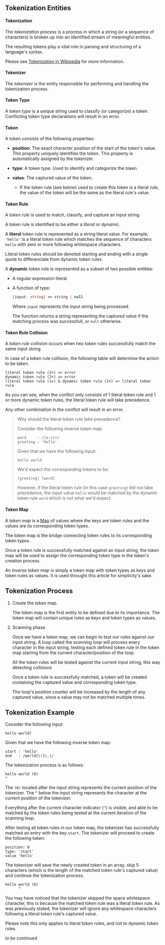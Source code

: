 ## Tokenization Entities

#### Tokenization

The *tokenization process* is a process in which a string (or a sequence of characters) is broken up
into an identified stream of meaningful entities.

The resulting tokens play a vital role in parsing and structuring of a language's syntax.

Please see [Tokenization in Wikipedia](https://en.wikipedia.org/wiki/Lexical_analysis#Tokenization)
for more information.

#### Tokenizer

The *tokenizer* is the entity responsible for performing and handling the tokenization process.

#### Token Type

A *token type* is a unique string used to classify (or categorize) a token.
Conflicting token type declarations will result in an error.

#### Token

A token consists of the following properties:

* **position**: The exact character position of the start of the token's value. This property uniquely identifies the token.
This property is automatically assigned by the tokenizer.

* **type**: A token type. Used to identify and categorize the token.

* **value**: The captured value of the token.
    * If the token rule (see below) used to create this token is a literal rule,
    the value of the token will be the same as the literal rule's value.

#### Token Rule

A *token rule* is used to match, classify, and capture an input string.

A token rule is identified to be either a *literal* or *dynamic*.

A **literal** token rule is represented as a string literal value. For example, `'hello'` is a
literal token rule which matches the sequence of characters `hello` with zero or more following
whitespace characters.

Literal token rules should be denoted starting and ending with a single quote to differenciate from
dynamic token rules.

A **dynamic** token rule is represented as a subset of two possible entities:

* A regular expression literal.

* A function of type:

    ```ts
    (input: string) => string | null
    ```

    Where `input` represents the input string being processed.

    The function returns a string representing the captured value
    if the matching process was successfull, or `null` otherwise.

#### Token Rule Collision

A *token rule collision* occurs when two token rules successfully match the same input string.

In case of a token rule collision, the following table will determine the action to be taken.

```
literal token rule (2+) => error
dynamic token rule (2+) => error
literal token rule (1=) & dynamic token rule (1+) => literal token rule
```

As you can see, when the conflict only consists of 1 literal token rule and 1 or more dynamic token
rules, the literal token rule will take precedence.

Any other combination in the conflict will result in an error.

>Why should the literal token rule take precedence?
>
>Consider the following inverse token map:
>
>```
>word     : /[a-z]+/
>greeting : 'hello'
>```
>
>Given that we have the following input:
>
>```
>hello world
>```
>
>We'd expect the corresponding tokens to be:
>
>```
>[greeting] [word]
>```
>
>However, if the literal token rule (in this case `greeting`) did not take precedence, the input value
>`hello` would be matched by the dynamic token rule `word` which is not what we'd expect.

#### Token Map

A *token map* is a [Map](https://en.wikipedia.org/wiki/Associative_array) of values where the
keys are token rules and the values are its corresponding token types.

The token map is the bridge connecting token rules to its corresponding token types.

Once a token rule is successfully matched against an input string, the token map will be used
to assign the corresponding token type in the token's creation process.

An *inverse token map* is simply a token map with token types as keys and token rules as values. It is used
throught this article for simplicity's sake.

## Tokenization Process

1. Create the token map.

    The token map is the first entity to be defined due to its importance.
    The token map will contain unique rules as keys and token types as values.

2. Scanning phase.

    Once we have a token map, we can begin to test our rules against our input string.
    A loop called the *scanning loop* will process every character in the input string,
    testing each defined token rule in the token map starting from the current
    character/position of the loop.

    All the token rules will be tested against the current input string, this way
    detecting *collisions*

    Once a token rule is successfully matched, a token will be created containing the
    captured value and corresponding token type.

    The loop's position counter will be increased by the length of any captured value,
    since a value may not be matched multiple times.

## Tokenization Example

Consider the following input:

```
hello world!
```

Given that we have the following inverse token map:

```
start : 'hello'
end   : /world(\!|\.)/
```

The tokenization process is as follows:

```
hello world (0)
^
```

The `(0)` located after the input string represents the current position of the tokenizer.
The `^` below the input string represents the character at the current position of the tokenizer.

Everything after the current character indicator (`^`) is visible, and able to be matched by the
token rules being tested at the current iteration of the scanning loop.

After testing all token rules in our token map, the tokenizer has successfully matched an entry
with the key `start`. The tokenizer will proceed to create the following token:

```
position: 0
type: 'start'
value 'hello'
```

The tokenizer will save the newly created token in an array,
skip 5 characters (which is the length of the matched token rule's
captured value) and continue the tokenization process.

```
hello world (6)
      ^
```

You may have noticed that the tokenizer skipped the space whitespace character, this is because
the matched token rule was a literal token rule. As was previously stated, the tokenizer will
ignore any whitespace characters following a literal token rule's captured value.

Please note this only applies to literal token rules, and not to dynamic token rules.

*to be continued*
